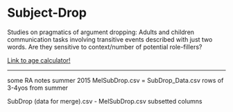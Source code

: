 # Subject-Drop

Studies on pragmatics of argument dropping: Adults and children communication tasks involving transitive events described with just two words.
Are they sensitive to context/number of potential role-fillers?

<a href="http://www.calculator.net/age-calculator.html">Link to age calculator!</a>

***

some RA notes summer 2015
MelSubDrop.csv = SubDrop_Data.csv rows of 3-4yos from summer

SubDrop (data for merge).csv - MelSubDrop.csv subsetted columns